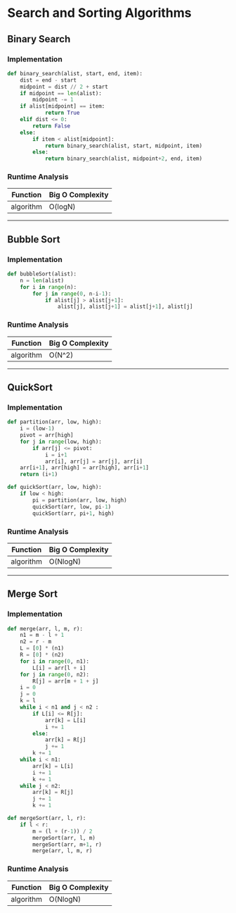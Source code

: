 # Search and Sorting Algorithms

## Binary Search

### Implementation

```python
def binary_search(alist, start, end, item):
    dist = end - start
    midpoint = dist // 2 + start
    if midpoint == len(alist):
        midpoint -= 1
    if alist[midpoint] == item:
            return True
    elif dist <= 0:
        return False
    else:
        if item < alist[midpoint]:
            return binary_search(alist, start, midpoint, item)
        else:
            return binary_search(alist, midpoint+2, end, item)
```

### Runtime Analysis

| Function         | Big O Complexity |
| ---------------- | ---------------- |
| algorithm        | O(logN)         |

---

## Bubble Sort

### Implementation

```python
def bubbleSort(alist):
    n = len(alist)
    for i in range(n):
        for j in range(0, n-i-1):
            if alist[j] > alist[j+1]:
                alist[j], alist[j+1] = alist[j+1], alist[j]
```

### Runtime Analysis

| Function         | Big O Complexity |
| ---------------- | ---------------- |
| algorithm        | O(N^2)         |

---

## QuickSort

### Implementation

```python
def partition(arr, low, high): 
    i = (low-1)         
    pivot = arr[high]  
    for j in range(low, high): 
        if arr[j] <= pivot: 
            i = i+1 
            arr[i], arr[j] = arr[j], arr[i] 
    arr[i+1], arr[high] = arr[high], arr[i+1] 
    return (i+1) 

def quickSort(arr, low, high): 
    if low < high: 
        pi = partition(arr, low, high) 
        quickSort(arr, low, pi-1) 
        quickSort(arr, pi+1, high) 
```

### Runtime Analysis

| Function         | Big O Complexity |
| ---------------- | ---------------- |
| algorithm        | O(NlogN)         |

---

## Merge Sort

### Implementation

```python
def merge(arr, l, m, r): 
    n1 = m - l + 1
    n2 = r - m 
    L = [0] * (n1) 
    R = [0] * (n2) 
    for i in range(0, n1): 
        L[i] = arr[l + i] 
    for j in range(0, n2): 
        R[j] = arr[m + 1 + j] 
    i = 0    
    j = 0    
    k = l   
    while i < n1 and j < n2 : 
        if L[i] <= R[j]: 
            arr[k] = L[i] 
            i += 1
        else: 
            arr[k] = R[j] 
            j += 1
        k += 1
    while i < n1: 
        arr[k] = L[i] 
        i += 1
        k += 1
    while j < n2: 
        arr[k] = R[j] 
        j += 1
        k += 1

def mergeSort(arr, l, r): 
    if l < r: 
        m = (l + (r-1)) / 2
        mergeSort(arr, l, m) 
        mergeSort(arr, m+1, r) 
        merge(arr, l, m, r) 
```

### Runtime Analysis

| Function         | Big O Complexity |
| ---------------- | ---------------- |
| algorithm        | O(NlogN)         |

